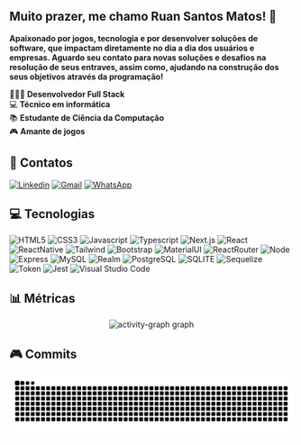## Muito prazer, me chamo Ruan Santos Matos! 👋
**Apaixonado por jogos, tecnologia e por desenvolver soluções de software, que impactam diretamente no dia a dia dos usuários e empresas. 
Aguardo seu contato para novas soluções e desafios na resolução de seus entraves, assim como, ajudando na construção dos seus objetivos através da programação!**

👩🏻‍💻 **Desenvolvedor Full Stack**<br>
💻 **Técnico em informática**<br>
📚 **Estudante de Ciência da Computação**<br>
🎮 **Amante de jogos**<br>

## 📳 Contatos
[![Linkedin](https://img.shields.io/badge/LinkedIn-0077B5?style=for-the-badge&logo=linkedin&logoColor=white)](https://www.linkedin.com/in/ruansantosmatos21)
[![Gmail](https://img.shields.io/badge/Gmail-D14836?style=for-the-badge&logo=gmail&logoColor=white)](mailto:ruansanttosmattos02@gmail.com)
[![WhatsApp](https://img.shields.io/badge/WhatsApp-25D366?style=for-the-badge&logo=whatsapp&logoColor=white)](mailto:ruansanttosmattos02@gmail.com)


## 💻 Tecnologias
![HTML5](https://img.shields.io/badge/HTML5-E34F26?style=for-the-badge&logo=html5&logoColor=white)
![CSS3](https://img.shields.io/badge/CSS3-1572B6?style=for-the-badge&logo=css3&logoColor=white)
![Javascript](https://img.shields.io/badge/JavaScript-F7DF1E?style=for-the-badge&logo=javascript&logoColor=black)
![Typescript](https://img.shields.io/badge/TypeScript-007ACC?style=for-the-badge&logo=typescript&logoColor=white)
![Next.js](https://img.shields.io/badge/Next.js-000?logo=nextdotjs&logoColor=fff&style=for-the-badge)
![React](https://img.shields.io/badge/React-20232A?style=for-the-badge&logo=react&logoColor=61DAFB)
![ReactNative](https://img.shields.io/badge/React_Native-20232A?style=for-the-badge&logo=react&logoColor=61DAFB)
![Tailwind](https://img.shields.io/badge/Tailwind_CSS-38B2AC?style=for-the-badge&logo=tailwind-css&logoColor=white)
![Bootstrap](https://img.shields.io/badge/Bootstrap-563D7C?style=for-the-badge&logo=bootstrap&logoColor=white)
![MaterialUI](https://img.shields.io/badge/Material--UI-0081CB?style=for-the-badge&logo=material-ui&logoColor=white)
![ReactRouter](https://img.shields.io/badge/React_Router-CA4245?style=for-the-badge&logo=react-router&logoColor=white)
![Node](https://img.shields.io/badge/Node.js-43853D?style=for-the-badge&logo=node.js&logoColor=white)
![Express](https://img.shields.io/badge/Express.js-404D59?style=for-the-badge)
![MySQL](https://img.shields.io/badge/MySQL-00000F?style=for-the-badge&logo=mysql&logoColor=white)
![Realm](https://img.shields.io/badge/Realm-39477F?style=for-the-badge&logo=realm&logoColor=white)
![PostgreSQL](https://img.shields.io/badge/PostgreSQL-316192?style=for-the-badge&logo=postgresql&logoColor=white)
![SQLITE](https://img.shields.io/badge/SQLite-07405E?style=for-the-badge&logo=sqlite&logoColor=white)
![Sequelize](https://img.shields.io/badge/sequelize-323330?style=for-the-badge&logo=sequelize&logoColor=blue)
![Token](https://img.shields.io/badge/json%20web%20tokens-323330?style=for-the-badge&logo=json-web-tokens&logoColor=pink)
![Jest](https://img.shields.io/badge/Jest-323330?style=for-the-badge&logo=Jest&logoColor=white)
![Visual Studio Code](https://img.shields.io/badge/Visual_Studio_Code-0078D4?style=for-the-badge&logo=visual%20studio%20code&logoColor=white)

## 📊 Métricas
<div align="center">
  <img src="https://github-readme-activity-graph.vercel.app/graph?username=ruansantosmatos&radius=16&theme=react&area=true&order=5&hide_border=false&hide_title=false" height="300" alt="activity-graph graph"  />
</div>

## 🎮 Commits
<img src="https://raw.githubusercontent.com/ruansantosmatos/ruansantosmatos/output/snake.svg" alt="Snake animation" />

